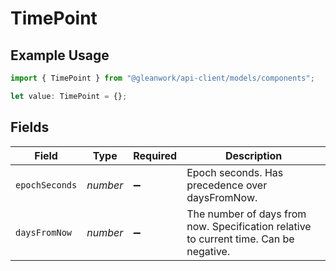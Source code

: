 # TimePoint

## Example Usage

```typescript
import { TimePoint } from "@gleanwork/api-client/models/components";

let value: TimePoint = {};
```

## Fields

| Field                                                                                 | Type                                                                                  | Required                                                                              | Description                                                                           |
| ------------------------------------------------------------------------------------- | ------------------------------------------------------------------------------------- | ------------------------------------------------------------------------------------- | ------------------------------------------------------------------------------------- |
| `epochSeconds`                                                                        | *number*                                                                              | :heavy_minus_sign:                                                                    | Epoch seconds. Has precedence over daysFromNow.                                       |
| `daysFromNow`                                                                         | *number*                                                                              | :heavy_minus_sign:                                                                    | The number of days from now. Specification relative to current time. Can be negative. |